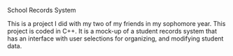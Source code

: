 School Records System

This is a project I did with my two of my friends in my sophomore year. This project is coded in C++. It is a mock-up of a student records system that has an
interface with user selections for organizing, and modifying student data.
